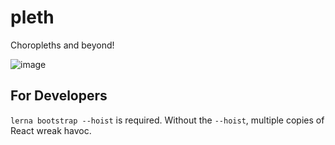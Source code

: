 # pleth
Choropleths and beyond!

![image](https://user-images.githubusercontent.com/68416/92919753-0b4c9600-f3ff-11ea-83c9-5cb3e574fc29.png)

## For Developers

`lerna bootstrap --hoist` is required. Without the `--hoist`, multiple copies of React wreak havoc.
